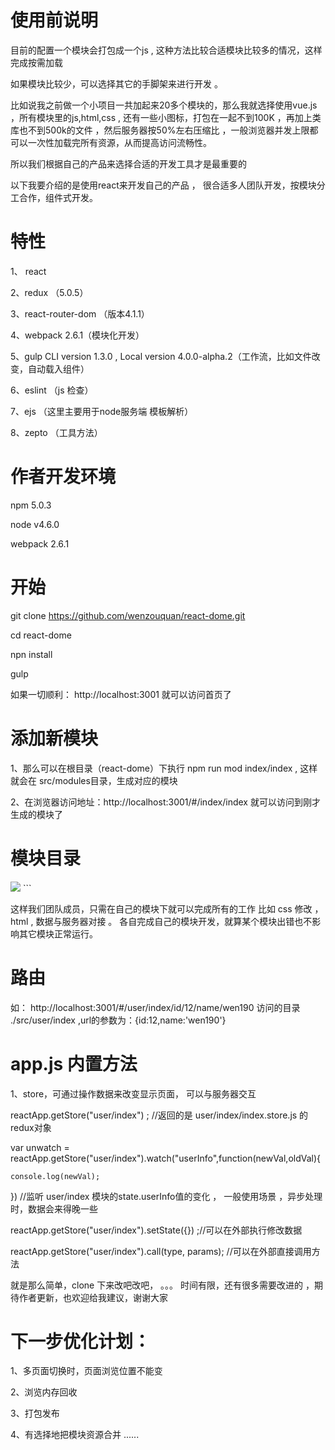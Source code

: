 # 使用前说明
目前的配置一个模块会打包成一个js , 这种方法比较合适模块比较多的情况，这样完成按需加载

如果模块比较少，可以选择其它的手脚架来进行开发 。

比如说我之前做一个小项目一共加起来20多个模块的，那么我就选择使用vue.js ，所有模块里的js,html,css , 还有一些小图标，打包在一起不到100K ，再加上类库也不到500k的文件 ，然后服务器按50%左右压缩比 ，一般浏览器并发上限都可以一次性加载完所有资源，从而提高访问流畅性。

所以我们根据自己的产品来选择合适的开发工具才是最重要的

以下我要介绍的是使用react来开发自己的产品 ， 很合适多人团队开发，按模块分工合作，组件式开发。



# 特性
1、 react 

2、redux  （5.0.5）

3、react-router-dom  （版本4.1.1） 

4、webpack 2.6.1（模块化开发）

5、gulp CLI version 1.3.0 , Local version 4.0.0-alpha.2（工作流，比如文件改变，自动载入组件）

6、eslint （js 检查）

7、ejs  （这里主要用于node服务端 模板解析）

8、zepto （工具方法）


# 作者开发环境

npm 5.0.3

node v4.6.0

webpack 2.6.1


# 开始

git clone https://github.com/wenzouquan/react-dome.git

cd react-dome

npn install

gulp


如果一切顺利： http://localhost:3001 就可以访问首页了


# 添加新模块



1、那么可以在根目录（react-dome）下执行 npm run mod index/index , 这样就会在 src/modules目录，生成对应的模块

2、在浏览器访问地址：http://localhost:3001/#/index/index 就可以访问到刚才生成的模块了



# 模块目录

<img src="https://static.oschina.net/uploads/space/2017/0628/222955_oHIk_1160364.png" >
```


这样我们团队成员，只需在自己的模块下就可以完成所有的工作 比如 css 修改 ， html , 数据与服务器对接 。 各自完成自己的模块开发，就算某个模块出错也不影响其它模块正常运行。


# 路由 

如： http://localhost:3001/#/user/index/id/12/name/wen190  访问的目录 ./src/user/index ,url的参数为：{id:12,name:'wen190'} 



# app.js 内置方法

1、store，可通过操作数据来改变显示页面， 可以与服务器交互

reactApp.getStore("user/index") ; //返回的是 user/index/index.store.js 的redux对象

var unwatch = reactApp.getStore("user/index").watch("userInfo",function(newVal,oldVal){

	console.log(newVal);
	
}) //监听 user/index 模块的state.userInfo值的变化  ， 一般使用场景 ，异步处理时，数据会来得晚一些

reactApp.getStore("user/index").setState({}) ;//可以在外部执行修改数据

reactApp.getStore("user/index").call(type, params); //可以在外部直接调用方法 



就是那么简单，clone 下来改吧改吧， 。。。 时间有限，还有很多需要改进的 ，期待作者更新，也欢迎给我建议，谢谢大家




# 下一步优化计划：

1、多页面切换时，页面浏览位置不能变

2、浏览内存回收

3、打包发布

4、有选择地把模块资源合并
......












